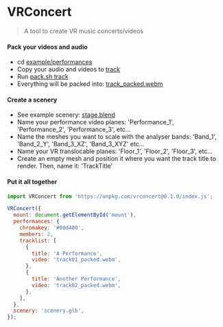 VRConcert
==

> A tool to create VR music concerts/videos

#### Pack your videos and audio

 * cd [example/performances](https://github.com/danielesteban/vrconcert/tree/master/example/performances)
 * Copy your audio and videos to [track](https://github.com/danielesteban/vrconcert/tree/master/example/performances/track)
 * Run [pack.sh track](https://github.com/danielesteban/vrconcert/blob/master/example/performances/pack.sh)
 * Everything will be packed into: [track_packed.webm](https://github.com/danielesteban/vrconcert/blob/example/performances/track_packed.webm)

#### Create a scenery

 * See example scenery: [stage.blend](https://github.com/danielesteban/vrconcert/blob/example/scenery/stage.blend)
 * Name your performance video planes: 'Performance_1', 'Performance_2', 'Performance_3', etc...
 * Name the meshes you want to scale with the analyser bands: 'Band_1', 'Band_2_Y', 'Band_3_XZ', 'Band_3_XYZ' etc...
 * Name your VR translocable planes: 'Floor_1', 'Floor_2', 'Floor_3', etc...
 * Create an empty mesh and position it where you want the track title to render. Then, name it: 'TrackTitle'

#### Put it all together

```js
import VRConcert from 'https://unpkg.com/vrconcert@0.1.0/index.js';

VRConcert({
  mount: document.getElementById('mount'),
  performances: {
    chromakey: '#00d400',
    members: 2,
    tracklist: [
      {
        title: 'A Performance',
        video: 'track01_packed.webm',
      },
      {
        title: 'Another Performance',
        video: 'track02_packed.webm',
      },
    ],
  },
  scenery: 'scenery.glb',
});
```
